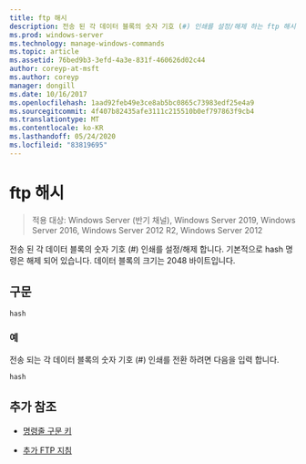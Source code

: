 ```yaml
---
title: ftp 해시
description: 전송 된 각 데이터 블록의 숫자 기호 (#) 인쇄를 설정/해제 하는 ftp 해시 명령에 대 한 참조 항목입니다.
ms.prod: windows-server
ms.technology: manage-windows-commands
ms.topic: article
ms.assetid: 76bed9b3-3efd-4a3e-831f-460626d02c44
author: coreyp-at-msft
ms.author: coreyp
manager: dongill
ms.date: 10/16/2017
ms.openlocfilehash: 1aad92feb49e3ce8ab5bc0865c73983edf25e4a9
ms.sourcegitcommit: 4f407b82435afe3111c215510b0ef797863f9cb4
ms.translationtype: MT
ms.contentlocale: ko-KR
ms.lasthandoff: 05/24/2020
ms.locfileid: "83819695"
---
```

# <a name="ftp-hash"></a>ftp 해시

> 적용 대상: Windows Server (반기 채널), Windows Server 2019, Windows Server 2016, Windows Server 2012 R2, Windows Server 2012

전송 된 각 데이터 블록의 숫자 기호 (#) 인쇄를 설정/해제 합니다. 기본적으로 hash 명령은 해제 되어 있습니다. 데이터 블록의 크기는 2048 바이트입니다.

## <a name="syntax"></a>구문

```
hash
```

### <a name="examples"></a>예

전송 되는 각 데이터 블록의 숫자 기호 (#) 인쇄를 전환 하려면 다음을 입력 합니다.

```
hash
```

## <a name="additional-references"></a>추가 참조

- [명령줄 구문 키](command-line-syntax-key.md)

- [추가 FTP 지침](https://docs.microsoft.com/previous-versions/orphan-topics/ws.10/cc756013(v=ws.10))
